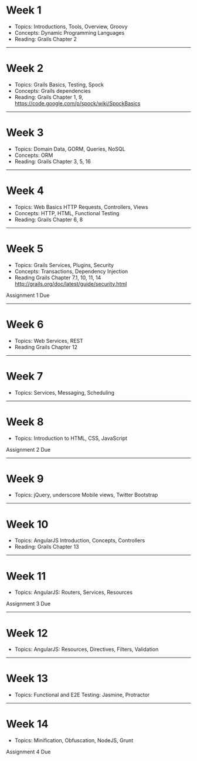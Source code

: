 # Week 1
- Topics: Introductions, Tools, Overview, Groovy
- Concepts: Dynamic Programming Languages
- Reading: Grails Chapter 2

---
# Week 2
- Topics: Grails Basics, Testing, Spock
- Concepts: Grails dependencies
- Reading: Grails Chapter 1, 9, https://code.google.com/p/spock/wiki/SpockBasics

---
# Week 3
- Topics: Domain Data, GORM, Queries, NoSQL
- Concepts: ORM
- Reading: Grails Chapter 3, 5, 16

---
# Week 4

- Topics: Web Basics HTTP Requests, Controllers, Views
- Concepts: HTTP, HTML, Functional Testing
- Reading: Grails Chapter 6, 8

---
# Week 5

- Topics: Grails Services, Plugins, Security
- Concepts: Transactions, Dependency Injection
- Reading Grails Chapter 7.1, 10, 11, 14 http://grails.org/doc/latest/guide/security.html

Assignment 1 Due

---

# Week 6

- Topics: Web Services, REST
- Reading Grails Chapter 12

---

# Week 7

- Topics: Services, Messaging, Scheduling

---

# Week 8

- Topics: Introduction to HTML, CSS, JavaScript

Assignment 2 Due

---

# Week 9

- Topics: jQuery, underscore Mobile views, Twitter Bootstrap

---

# Week 10

- Topics: AngularJS Introduction, Concepts, Controllers
- Reading: Grails Chapter 13

---

# Week 11

- Topics: AngularJS: Routers, Services, Resources

Assignment 3 Due

---

# Week 12

- Topics: AngularJS: Resources, Directives, Filters, Validation

---

# Week 13

- Topics: Functional and E2E Testing: Jasmine, Protractor

---

# Week 14

- Topics: Minification, Obfuscation, NodeJS, Grunt

Assignment 4 Due

